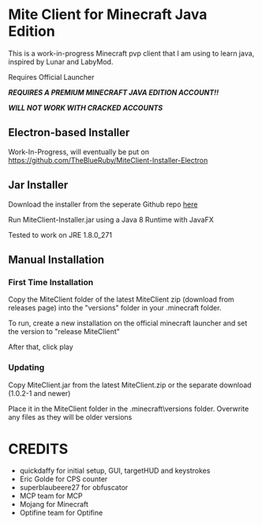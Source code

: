 # Mite Client for Minecraft Java Edition
This is a work-in-progress Minecraft pvp client that I am using to learn java, inspired by Lunar and LabyMod. 

Requires Official Launcher

***REQUIRES A PREMIUM MINECRAFT JAVA EDITION ACCOUNT!!***

***WILL NOT WORK WITH CRACKED ACCOUNTS***

## Electron-based Installer
Work-In-Progress, will eventually be put on https://github.com/TheBlueRuby/MiteClient-Installer-Electron

## Jar Installer

Download the installer from the seperate Github repo [here](https://github.com/TheBlueRuby/MiteClient-Installer-JavaFX)

Run MiteClient-Installer.jar using a Java 8 Runtime with JavaFX

Tested to work on JRE 1.8.0_271

## Manual Installation

### First Time Installation

Copy the MiteClient folder of the latest MiteClient zip (download from releases page) into the "versions" folder in your .minecraft folder.

To run, create a new installation on the official minecraft launcher and set the version to "release MiteClient"

After that, click play

### Updating

Copy MiteClient.jar from the latest MiteClient.zip or the separate download (1.0.2-1 and newer)

Place it in the MiteClient folder in the .minecraft\versions folder. Overwrite any files as they will be older versions

# CREDITS
- quickdaffy for initial setup, GUI, targetHUD and keystrokes
- Eric Golde for CPS counter
- superblaubeere27 for obfuscator
- MCP team for MCP
- Mojang for Minecraft
- Optifine team for Optifine

